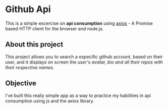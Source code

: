 
# Github Api



This is a simple excercise on **api consumption** using [axios](https://github.com/axios/axios) - A Promise based HTTP client for the browser and node.js.


## About this project
This project allows you to search a especific github account, based on their user, and it displays on screen the *user's avatar, bio and all their repos with their respective names*.


## Objective
I've built this really simple app as a way to practice my habilities in api consumption using js and the axios library.
